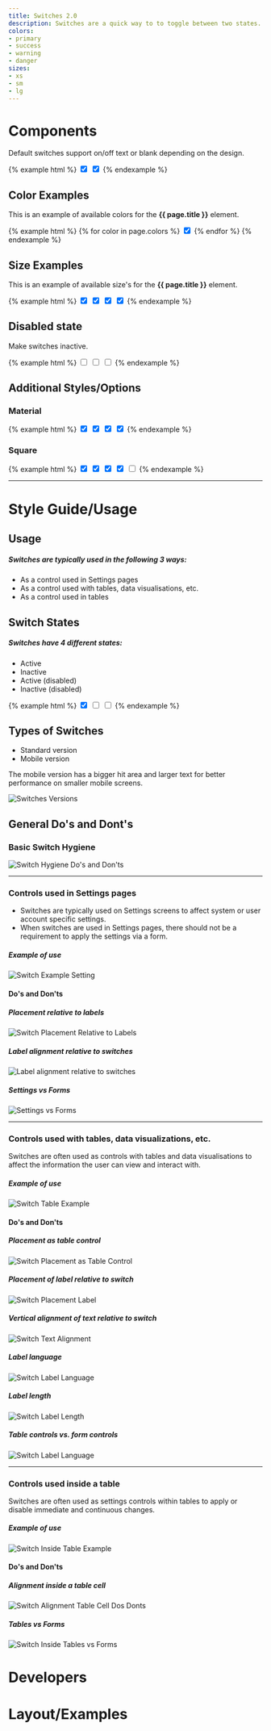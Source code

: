 ```yaml
---
title: Switches 2.0
description: Switches are a quick way to to toggle between two states. Changing a state is immediate and continuous.
colors:
- primary
- success
- warning
- danger
sizes:
- xs
- sm
- lg
---
```


# Components

Default switches support on/off text or blank depending on the design.

{% example html %}
<label class="c-switch c-switch-primary">
    <input type="checkbox" class="c-switch-input" checked>
    <span class="c-switch-label"></span>
    <span class="c-switch-handle"></span>
</label>
<label class="c-switch c-switch-primary">
    <input type="checkbox" class="c-switch-input" checked>
    <span class="c-switch-label" data-on="On" data-off="Off"></span>
    <span class="c-switch-handle"></span>
</label>
{% endexample %}

## Color Examples

This is an example of available colors for the **{{ page.title }}** element.


{% example html %}
{% for color in page.colors %}
<label class="c-switch c-switch-{{ color }}">
    <input type="checkbox" class="c-switch-input" checked>
    <span class="c-switch-label" data-on="On" data-off="Off"></span>
    <span class="c-switch-handle"></span>
</label>
{% endfor %}
{% endexample %}


## Size Examples

This is an example of available size's for the **{{ page.title }}** element.


{% example html %}
<label class="c-switch c-switch-primary c-switch-xs">
    <input type="checkbox" class="c-switch-input" checked>
    <span class="c-switch-label"></span>
    <span class="c-switch-handle"></span>
</label>
<label class="c-switch c-switch-primary c-switch-sm">
    <input type="checkbox" class="c-switch-input" checked>
    <span class="c-switch-label"></span>
    <span class="c-switch-handle"></span>
</label>
<label class="c-switch c-switch-primary">
    <input type="checkbox" class="c-switch-input" checked>
    <span class="c-switch-label"></span>
    <span class="c-switch-handle"></span>
</label>
<label class="c-switch c-switch-primary c-switch-lg">
    <input type="checkbox" class="c-switch-input" checked>
    <span class="c-switch-label"></span>
    <span class="c-switch-handle"></span>
</label>
{% endexample %}


## Disabled state

Make switches inactive.

{% example html %}
<label class="c-switch c-switch-disabled c-switch-sm">
    <input type="checkbox" class="c-switch-input">
    <span class="c-switch-label" data-on="On" data-off="Off"></span>
    <span class="c-switch-handle"></span>
</label>
<label class="c-switch c-switch-disabled">
    <input type="checkbox" class="c-switch-input">
    <span class="c-switch-label" data-on="On" data-off="Off"></span>
    <span class="c-switch-handle"></span>
</label>
<label class="c-switch c-switch-disabled c-switch-lg">
    <input type="checkbox" class="c-switch-input">
    <span class="c-switch-label" data-on="On" data-off="Off"></span>
    <span class="c-switch-handle"></span>
</label>
{% endexample %}


## Additional Styles/Options


### Material
{% example html %}
<label class="c-switch-material c-switch-primary c-switch-xs">
    <input type="checkbox" class="c-switch-input" checked>
    <span class="c-switch-label"></span>
    <span class="c-switch-handle"></span>
</label>
<label class="c-switch-material c-switch-primary c-switch-sm">
    <input type="checkbox" class="c-switch-input" checked>
    <span class="c-switch-label"></span>
    <span class="c-switch-handle"></span>
</label>
<label class="c-switch-material c-switch-primary">
    <input type="checkbox" class="c-switch-input" checked>
    <span class="c-switch-label"></span>
    <span class="c-switch-handle"></span>
</label>
<label class="c-switch-material c-switch-primary c-switch-lg">
    <input type="checkbox" class="c-switch-input" checked>
    <span class="c-switch-label"></span>
    <span class="c-switch-handle"></span>
</label>
{% endexample %}

### Square
{% example html %}
<label class="c-switch-square c-switch-primary">
    <input type="checkbox" class="c-switch-input" checked>
    <span class="c-switch-label" data-on="On" data-off="Off"></span>
    <span class="c-switch-handle"></span>
</label>
<label class="c-switch-square c-switch-success">
    <input type="checkbox" class="c-switch-input" checked>
    <span class="c-switch-label" data-on="On" data-off="Off"></span>
    <span class="c-switch-handle"></span>
</label>
<label class="c-switch-square c-switch-warning">
    <input type="checkbox" class="c-switch-input" checked>
    <span class="c-switch-label" data-on="On" data-off="Off"></span>
    <span class="c-switch-handle"></span>
</label>
<label class="c-switch-square c-switch-danger">
    <input type="checkbox" class="c-switch-input" checked>
    <span class="c-switch-label" data-on="On" data-off="Off"></span>
    <span class="c-switch-handle"></span>
</label>
<label class="c-switch-square c-switch-disabled">
    <input type="checkbox" class="c-switch-input">
    <span class="c-switch-label" data-on="On" data-off="Off"></span>
    <span class="c-switch-handle"></span>
</label>
{% endexample %}

<hr>

# Style Guide/Usage

## Usage
##### Switches are typically used in the following 3 ways:

* As a control used in Settings pages
* As a control used with tables, data visualisations, etc.
* As a control used in tables

## Switch States
##### Switches have 4 different states:
 * Active
 * Inactive
 * Active (disabled)
 * Inactive (disabled)

{% example html %}
<label class="c-switch c-switch-primary">
    <input type="checkbox" class="c-switch-input" checked>
    <span class="c-switch-label"></span>
    <span class="c-switch-handle"></span>
</label>
<label class="c-switch c-switch-primary">
    <input type="checkbox" class="c-switch-input">
    <span class="c-switch-label"></span>
    <span class="c-switch-handle"></span>
</label>
<label class="c-switch c-switch-disabled">
    <input type="checkbox" class="c-switch-input">
    <span class="c-switch-label"></span>
    <span class="c-switch-handle"></span>
</label>
{% endexample %}


## Types of Switches

 * Standard version
 * Mobile version
 
 The mobile version has a bigger hit area and larger text for better performance on smaller mobile screens.

 ![Switches Versions](\assets\img\switches\switches-versions.PNG "Switches Versions")

## General Do's and Dont's

### Basic Switch Hygiene
![Switch Hygiene Do's and Don'ts](\assets\img\switches\switch-hygiene-dos-donts.PNG "Switch Hygiene Do's and Don'ts")

<hr>

### Controls used in Settings pages
* Switches are typically used on Settings screens to affect system or user account specific settings.
* When switches are used in Settings pages, there should not be a requirement to apply the settings via a form.

##### Example of use
![Switch Example Setting](\assets\img\switches\switch-example-settings.PNG "Switch Example Setting")

#### Do's and Don'ts
##### Placement relative to labels

![Switch Placement Relative to Labels](\assets\img\switches\switch-placement-labels-dos-donts.PNG "Switch Placement Relative to Lables")

##### Label alignment relative to switches

![Label alignment relative to switches](\assets\img\switches\switches-label-alignment-dos-donts.PNG "Label alignment relative to switches")

##### Settings vs Forms

![Settings vs Forms](\assets\img\switches\switches-settings-vs-forms-dos-donts.PNG "Settings vs Forms")

<hr>

### Controls used with tables, data visualizations, etc.
Switches are often used as controls with tables and data visualisations to affect the information the user can view and interact with.

##### Example of use
![Switch Table Example](\assets\img\switches\switch-table-example.PNG "Switch Table Example")

#### Do's and Don'ts
##### Placement as table control

![Switch Placement as Table Control](\assets\img\switches\switch-placement-table-dos-donts.PNG "Switch Placement as Table Control")

##### Placement of label relative to switch

![Switch Placement Label](\assets\img\switches\switch-placement-label.PNG "Switch Placement Label")

##### Vertical alignment of text relative to switch

![Switch Text Alignment](\assets\img\switches\switch-text-alignment.PNG "Switch Text Alignment")

##### Label language

![Switch Label Language](\assets\img\switches\switch-label-language.PNG "Switch Label Language")

##### Label length

![Switch Label Length](\assets\img\switches\switches-label-length.PNG "Switch Label Language")

##### Table controls vs. form controls

![Switch Label Language](\assets\img\switches\switch-table-control-vs-form-control.PNG "Switch Label Length")

<hr>

### Controls used inside a table
Switches are often used as settings controls within tables to apply or disable immediate and continuous changes. 

##### Example of use
![Switch Inside Table Example](\assets\img\switches\switch-inside-table-example.PNG "Switch Inside Table Example")

#### Do's and Don'ts
##### Alignment inside a table cell

![Switch Alignment Table Cell Dos Donts](\assets\img\switches\switch-alignment-table-cell-dos-donts.PNG "Switch Alignment Table Cell Dos Donts")

##### Tables vs Forms

![Switch Inside Tables vs Forms](\assets\img\switches\switches-inside-tables-vs-forms.PNG "Switch Inside Tables vs Forms")

# Developers

# Layout/Examples
